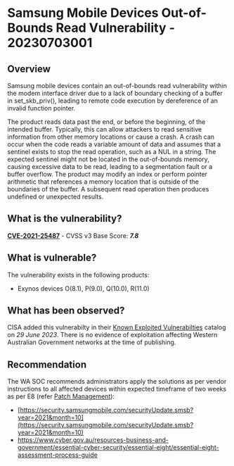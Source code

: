 # Samsung Mobile Devices Out-of-Bounds Read Vulnerability - 20230703001

## Overview

Samsung mobile devices contain an out-of-bounds read vulnerability within the modem interface driver due to a lack of boundary checking of a buffer in set_skb_priv(), leading to remote code execution by dereference of an invalid function pointer.

The product reads data past the end, or before the beginning, of the intended buffer. Typically, this can allow attackers to read sensitive information from other memory locations or cause a crash. A crash can occur when the code reads a variable amount of data and assumes that a sentinel exists to stop the read operation, such as a NUL in a string. The expected sentinel might not be located in the out-of-bounds memory, causing excessive data to be read, leading to a segmentation fault or a buffer overflow. The product may modify an index or perform pointer arithmetic that references a memory location that is outside of the boundaries of the buffer. A subsequent read operation then produces undefined or unexpected results.
## What is the vulnerability?

[**CVE-2021-25487**](https://nvd.nist.gov/vuln/detail/CVE-2021-25487) - CVSS v3 Base Score: ***7.8***

## What is vulnerable?

The vulnerability exists in the following products:

- Exynos devices O(8.1), P(9.0), Q(10.0), R(11.0)

## What has been observed?

CISA added this vulnerabilty in their [Known Exploited Vulnerabilties](https://www.cisa.gov/known-exploited-vulnerabilities-catalog) catalog on *29 June 2023*. There is no evidence of exploitation affecting Western Australian Government networks at the time of publishing.

## Recommendation

The WA SOC recommends administrators apply the solutions as per vendor instructions to all affected devices within expected timeframe of two weeks as per E8 (refer [Patch Management](../guidelines/patch-management.md)):

- [https://security.samsungmobile.com/securityUpdate.smsb?year=2021&month=10](https://security.samsungmobile.com/securityUpdate.smsb?year=2021&month=10)
- https://www.cyber.gov.au/resources-business-and-government/essential-cyber-security/essential-eight/essential-eight-assessment-process-guide
